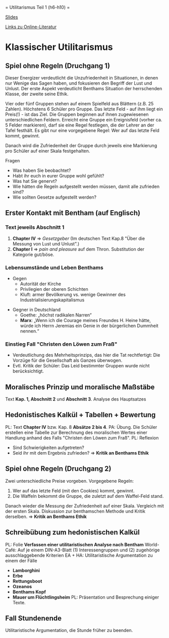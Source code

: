 = Utilitarismus Teil 1 (h6-h10) =

[Slides](http://xcosx.de/mgb/keineph-slides/ethik-slides/Utilitarismus.html)

[Links zu Online-Literatur](http://www.uni-potsdam.de/ethik-online/index.php/36-teilbereiche/ethische-theorien/util)

<!-- h1 -->

# Klassischer Utilitarismus

## Spiel ohne Regeln (Druchgang 1)
Dieser Energizer verdeutlicht die Unzufriedenheit in Situationen, in denen nur Wenige das Sagen haben, und fokusieren den Begriff der Lust und Unlust. Der erste Aspekt verdeutlicht Benthams Situation der herrschenden Klasse, der zweite seine Ethik.

Vier oder fünf Gruppen stehen auf einem Spielfeld aus Blättern (z.B. 25 Zahlen). Höchstens 6 Schüler pro Gruppe. Das letzte Feld - auf ihm liegt ein Preis(!) - ist das Ziel. Die Gruppen beginnen auf ihnen zugewiesenen unterschiedlichen Feldern. Erreicht eine Gruppe ein Ereignisfeld (vorher ca. 5 Felder markieren), darf sie eine Regel festlegen, die der Lehrer an der Tafel festhält. Es gibt nur eine vorgegebene Regel: Wer auf das letzte Feld kommt, gewinnt.

Danach wird die Zufriedenheit der Gruppe durch jeweils eine Markierung pro Schüler auf einer Skala festgehalten.

Fragen
* Was haben Sie beobachtet?
* Habt ihr euch in eurer Gruppe wohl gefühlt?
* Was hat Sie genervt?
* Wie hätten die Regeln aufgestellt werden müssen, damit alle zufrieden sind?
* Wie sollten Gesetze aufgestellt werden?

## Erster Kontakt mit Bentham (auf Englisch)

### Text jeweils **Abschnitt 1**
1. **Chapter IV** => *Gesetzgeber* (Im deutschen Text Kap.8 "Über die Messung von Lust und Unlust".)
2. **Chapter I** => *pain and pleasure* auf dem Thron. Substitution der Kategorie gut/böse.

### Lebensumstände und Leben Benthams

* Gegen
  + Autorität der Kirche
  + Privilegien der oberen Schichten
  + Kluft: armer Bevölkerung vs. wenige Gewinner des Industrialisierungskapitalismus
- Gegner in Deutschland
  + Goethe: „höchst radikalen Narren“
  + **Marx**: „Wenn ich die Courage meines Freundes H. Heine hätte, würde ich Herrn Jeremias ein Genie in der bürgerlichen Dummheit nennen.“

### Einstieg Fall "Christen den Löwen zum Fraß"
* Verdeutlichung des Mehrheitsprinzips, das hier die Tat rechtfertigt:  Die Vorzüge für die Gesellschaft als Ganzes überwogen.
* Evtl. Kritik der Schüler: Das Leid bestimmter Gruppen wurde nicht berücksichtigt.

<!-- h2 -->

## Moralisches Prinzip und moralische Maßstäbe
Text **Kap. 1, Abschnitt 2** und **Abschnitt 3**.
Analyse des Hauptsatzes

## Hedonistisches Kalkül + Tabellen + Bewertung
PL: Text **Chapter IV** bzw. Kap. 8 **Absätze 2 bis 4**.
PA: Übung. Die Schüler erstellen eine Tabelle zur Berechnung des moralischen Wertes einer Handlung anhand des Falls "Christen den Löwen zum Fraß".
PL: Reflexion
* Sind Schwierigkeiten aufgetreten?
* Seid ihr mit dem Ergebnis zufrieden?
=> **Kritik an Benthams Ethik**

<!-- h3 + h4 + h5 -->

## Spiel ohne Regeln (Druchgang 2)
Zwei unterschiedliche Preise vorgeben. Vorgegebene Regeln:
1. Wer auf das letzte Feld (mit den Cookies) kommt, gewinnt.
2. Die Waffeln bekommt die Gruppe, die zuletzt auf dem Waffel-Feld stand.

Danach wieder die Messung der Zufriedenheit auf einer Skala. Vergleich mit der ersten Skala. Diskussion zur benthamschen Methode und Kritik derselben.
=> **Kritik an Benthams Ethik**

## Schreibübung zum hedonistischen Kalkül
PL: Folie **Verfassen einer utilitaristischen Analyse nach Bentham**
World-Café: Auf je einem DIN-A3-Blatt (1) Interessengruppen und (2) zugehörige ausschlaggebende Kriterien
EA + HA: Utilitaristische Argumentation zu einem der Fälle
* **Lamborghini**
* **Erbe**
* **Rettungsboot**
* **Ozeanos**
* **Benthams Kopf**
* **Mauer um Flüchtlingsheim**
PL: Präsentation und Besprechung einiger Texte.

## Fall Stundenende
Utilitaristische Argumentation, die Stunde früher zu beenden.
